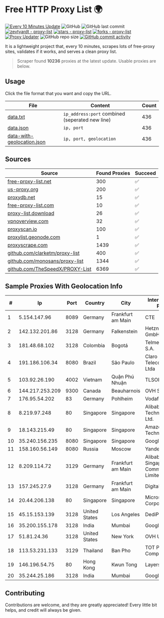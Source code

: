 
# Free HTTP Proxy List 🌍

[![Every 10 Minutes Update](https://github.com/mertguvencli/http-proxy-list/actions/workflows/main.yml/badge.svg?branch=main)](https://github.com/mertguvencli/http-proxy-list/actions/workflows/main.yml)
![GitHub](https://img.shields.io/github/license/mertguvencli/http-proxy-list)
![GitHub last commit](https://img.shields.io/github/last-commit/mertguvencli/http-proxy-list)
[![zevtyardt - proxy-list](https://img.shields.io/static/v1?label=zevtyardt&message=proxy-list&color=blue&logo=github)](https://github.com/zevtyardt/proxy-list "Go to GitHub repo")
[![stars - proxy-list](https://img.shields.io/github/stars/zevtyardt/proxy-list?style=social)](https://github.com/zevtyardt/proxy-list)
[![forks - proxy-list](https://img.shields.io/github/forks/zevtyardt/proxy-list?style=social)](https://github.com/zevtyardt/proxy-list)
[![Proxy Updater](https://github.com/zevtyardt/proxy-list/workflows/Proxy%20Updater/badge.svg)](https://github.com/zevtyardt/proxy-list/actions?query=workflow:"Proxy+Updater")
![GitHub repo size](https://img.shields.io/github/repo-size/zevtyardt/proxy-list)
[![GitHub commit activity](https://img.shields.io/github/commit-activity/m/zevtyardt/proxy-list?logo=commits)](https://github.com/zevtyardt/proxy-list/commits/main)

It is a lightweight project that, every 10 minutes, scrapes lots of free-proxy sites, validates if it works, and serves a clean proxy list.

> Scraper found **10236** proxies at the latest update. Usable proxies are below.

## Usage

Click the file format that you want and copy the URL.

|File|Content|Count|
|----|-------|-----|
|[data.txt](https://raw.githubusercontent.com/mertguvencli/http-proxy-list/main/proxy-list/data.txt)|`ip_address:port` combined (seperated new line)|436|
|[data.json](https://raw.githubusercontent.com/mertguvencli/http-proxy-list/main/proxy-list/data.json)|`ip, port`|436|
|[data-with-geolocation.json](https://raw.githubusercontent.com/mertguvencli/http-proxy-list/main/proxy-list/data-with-geolocation.json)|`ip, port, geolocation`|436|

## Sources

|Source|Found Proxies|Succeed|
|------|-------------|-------|
|[free-proxy-list.net](https://free-proxy-list.net)|300|✅|
|[us-proxy.org](https://www.us-proxy.org)|200|✅|
|[proxydb.net](http://proxydb.net)|15|✅|
|[free-proxy-list.com](https://free-proxy-list.com/?page=&port=&type%5B%5D=http&type%5B%5D=https&up_time=0&search=Search)|10|✅|
|[proxy-list.download](https://www.proxy-list.download/HTTP)|26|✅|
|[vpnoverview.com](https://vpnoverview.com/privacy/anonymous-browsing/free-proxy-servers)|32|✅|
|[proxyscan.io](https://www.proxyscan.io)|100|✅|
|[proxylist.geonode.com](https://proxylist.geonode.com/api/proxy-list?limit=300&page=1&sort_by=lastChecked&sort_type=desc&protocols=http,https)|1|✅|
|[proxyscrape.com](https://api.proxyscrape.com/v2/?request=displayproxies&protocol=http&timeout=10000&country=all&ssl=all&anonymity=all)|1439|✅|
|[github.com/clarketm/proxy-list](https://raw.githubusercontent.com/clarketm/proxy-list/master/proxy-list-raw.txt)|400|✅|
|[github.com/monosans/proxy-list](https://raw.githubusercontent.com/monosans/proxy-list/main/proxies/http.txt)|1344|✅|
|[github.com/TheSpeedX/PROXY-List](https://raw.githubusercontent.com/TheSpeedX/PROXY-List/master/http.txt)|6369|✅|


## Sample Proxies With Geolocation Info

|#|Ip|Port|Country|City|Internet Service Provider|
|-|--|----|-------|----|-------------------------|
|1|5.154.147.96|8089|Germany|Frankfurt am Main|CTE|
|2|142.132.201.86|3128|Germany|Falkenstein|Hetzner Online GmbH|
|3|181.48.68.102|3128|Colombia|Bogotá|Telmex Colombia S.A.|
|4|191.186.106.34|8080|Brazil|São Paulo|Claro NXT Telecomunicacoes Ltda|
|5|103.92.26.190|4002|Vietnam|Quận Phú Nhuận|TLSOFT|
|6|144.217.253.209|9300|Canada|Beauharnois|OVH SAS|
|7|176.95.54.202|83|Germany|Pohlheim|Vodafone GmbH|
|8|8.219.97.248|80|Singapore|Singapore|Alibaba (US) Technology Co., Ltd.|
|9|18.143.215.49|80|Singapore|Singapore|Amazon Technologies Inc.|
|10|35.240.156.235|8080|Singapore|Singapore|Google LLC|
|11|158.160.56.149|8080|Russia|Moscow|Yandex.Cloud LLC|
|12|8.209.114.72|3129|Germany|Frankfurt am Main|Alibaba.com Singapore E-Commerce Private Limited|
|13|157.245.27.9|3128|Germany|Frankfurt am Main|DigitalOcean, LLC|
|14|20.44.206.138|80|Singapore|Singapore|Microsoft Corporation|
|15|45.15.153.139|3128|United States|Los Angeles|DediPath|
|16|35.200.155.178|3128|India|Mumbai|Google LLC|
|17|51.81.24.36|3128|United States|New York|OVH US LLC|
|18|113.53.231.133|3129|Thailand|Ban Pho|TOT Public Company Limited|
|19|146.196.54.75|80|Hong Kong|Kwun Tong|Layerstack Limited|
|20|35.244.25.186|3128|India|Mumbai|Google LLC|



## Contributing

Contributions are welcome, and they are greatly appreciated! Every
little bit helps, and credit will always be given.

